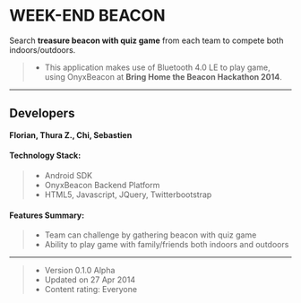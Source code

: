 WEEK-END BEACON
===============

Search **treasure beacon with quiz game** from each team to compete both indoors/outdoors.

> - This application makes use of Bluetooth 4.0 LE to play game, using OnyxBeacon at **Bring Home the Beacon Hackathon 2014**.

----------------


Developers
-----------
**Florian, Thura Z., Chi, Sebastien**


#### Technology Stack:
> - Android SDK
> - OnyxBeacon Backend Platform
> - HTML5, Javascript, JQuery, Twitterbootstrap


#### Features Summary:
> - Team can challenge by gathering beacon with quiz game
> - Ability to play game with family/friends both indoors and outdoors

----------------


> - Version 0.1.0 Alpha
> - Updated on 27 Apr 2014
> - Content rating: Everyone



